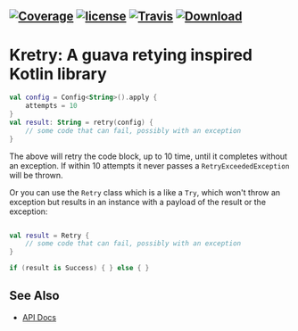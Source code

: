 [![Coverage](https://codecov.io/gh/nwillc/kretry/branch/master/graphs/badge.svg?branch=master)](https://codecov.io/gh/nwillc/kretry)
[![license](https://img.shields.io/github/license/nwillc/kretry.svg)](https://tldrlegal.com/license/-isc-license)
[![Travis](https://img.shields.io/travis/nwillc/kretry.svg)](https://travis-ci.org/nwillc/kretry)
[![Download](https://api.bintray.com/packages/nwillc/maven/kretry/images/download.svg)](https://bintray.com/nwillc/maven/kretry/_latestVersion)
------
# Kretry: A guava retying inspired Kotlin library

```kotlin
val config = Config<String>().apply {
    attempts = 10
}
val result: String = retry(config) {
    // some code that can fail, possibly with an exception
}
```

The above will retry the code block, up to 10 time, until it completes without an exception. If within 10 attempts 
it never passes a `RetryExceededException` will be thrown.

Or you can use the `Retry` class which is a like a `Try`, which won't throw an exception but results in an instance with
a payload of the result or the exception:

```kotlin

val result = Retry {
    // some code that can fail, possibly with an exception
}

if (result is Success) { } else { }

```

## See Also

- [API Docs](https://nwillc.github.io/kretry/kretry)
